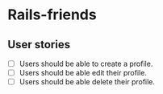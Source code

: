 # Rails-friends



## User stories 
- [ ] Users should be able to create a profile.
- [ ] Users should be able edit their profile.
- [ ] Users should be able delete their profile. 

